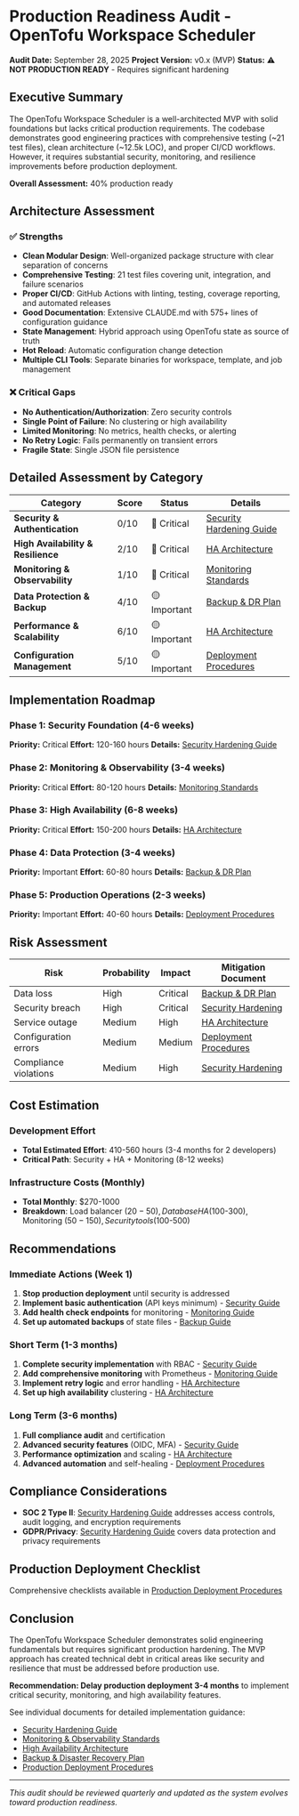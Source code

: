 # Production Readiness Audit - OpenTofu Workspace Scheduler

**Audit Date:** September 28, 2025
**Project Version:** v0.x (MVP)
**Status:** ⚠️ **NOT PRODUCTION READY** - Requires significant hardening

## Executive Summary

The OpenTofu Workspace Scheduler is a well-architected MVP with solid foundations but lacks critical production requirements. The codebase demonstrates good engineering practices with comprehensive testing (~21 test files), clean architecture (~12.5k LOC), and proper CI/CD workflows. However, it requires substantial security, monitoring, and resilience improvements before production deployment.

**Overall Assessment:** 40% production ready

## Architecture Assessment

### ✅ Strengths
- **Clean Modular Design**: Well-organized package structure with clear separation of concerns
- **Comprehensive Testing**: 21 test files covering unit, integration, and failure scenarios
- **Proper CI/CD**: GitHub Actions with linting, testing, coverage reporting, and automated releases
- **Good Documentation**: Extensive CLAUDE.md with 575+ lines of configuration guidance
- **State Management**: Hybrid approach using OpenTofu state as source of truth
- **Hot Reload**: Automatic configuration change detection
- **Multiple CLI Tools**: Separate binaries for workspace, template, and job management

### ❌ Critical Gaps
- **No Authentication/Authorization**: Zero security controls
- **Single Point of Failure**: No clustering or high availability
- **Limited Monitoring**: No metrics, health checks, or alerting
- **No Retry Logic**: Fails permanently on transient errors
- **Fragile State**: Single JSON file persistence

## Detailed Assessment by Category

| Category | Score | Status | Details |
|----------|-------|--------|---------|
| **Security & Authentication** | 0/10 | 🔴 Critical | [Security Hardening Guide](docs/SECURITY_HARDENING.md) |
| **High Availability & Resilience** | 2/10 | 🔴 Critical | [HA Architecture](docs/HIGH_AVAILABILITY_ARCHITECTURE.md) |
| **Monitoring & Observability** | 1/10 | 🔴 Critical | [Monitoring Standards](docs/MONITORING_OBSERVABILITY.md) |
| **Data Protection & Backup** | 4/10 | 🟡 Important | [Backup & DR Plan](docs/BACKUP_DISASTER_RECOVERY.md) |
| **Performance & Scalability** | 6/10 | 🟡 Important | [HA Architecture](docs/HIGH_AVAILABILITY_ARCHITECTURE.md) |
| **Configuration Management** | 5/10 | 🟡 Important | [Deployment Procedures](docs/PRODUCTION_DEPLOYMENT_PROCEDURES.md) |

## Implementation Roadmap

### Phase 1: Security Foundation (4-6 weeks)
**Priority:** Critical
**Effort:** 120-160 hours
**Details:** [Security Hardening Guide](docs/SECURITY_HARDENING.md)

### Phase 2: Monitoring & Observability (3-4 weeks)
**Priority:** Critical
**Effort:** 80-120 hours
**Details:** [Monitoring Standards](docs/MONITORING_OBSERVABILITY.md)

### Phase 3: High Availability (6-8 weeks)
**Priority:** Critical
**Effort:** 150-200 hours
**Details:** [HA Architecture](docs/HIGH_AVAILABILITY_ARCHITECTURE.md)

### Phase 4: Data Protection (3-4 weeks)
**Priority:** Important
**Effort:** 60-80 hours
**Details:** [Backup & DR Plan](docs/BACKUP_DISASTER_RECOVERY.md)

### Phase 5: Production Operations (2-3 weeks)
**Priority:** Important
**Effort:** 40-60 hours
**Details:** [Deployment Procedures](docs/PRODUCTION_DEPLOYMENT_PROCEDURES.md)

## Risk Assessment

| Risk | Probability | Impact | Mitigation Document |
|------|-------------|---------|---------------------|
| Data loss | High | Critical | [Backup & DR Plan](docs/BACKUP_DISASTER_RECOVERY.md) |
| Security breach | High | Critical | [Security Hardening](docs/SECURITY_HARDENING.md) |
| Service outage | Medium | High | [HA Architecture](docs/HIGH_AVAILABILITY_ARCHITECTURE.md) |
| Configuration errors | Medium | Medium | [Deployment Procedures](docs/PRODUCTION_DEPLOYMENT_PROCEDURES.md) |
| Compliance violations | Medium | High | [Security Hardening](docs/SECURITY_HARDENING.md) |

## Cost Estimation

### Development Effort
- **Total Estimated Effort**: 410-560 hours (3-4 months for 2 developers)
- **Critical Path**: Security + HA + Monitoring (8-12 weeks)

### Infrastructure Costs (Monthly)
- **Total Monthly**: $270-1000
- **Breakdown**: Load balancer ($20-50), Database HA ($100-300), Monitoring ($50-150), Security tools ($100-500)

## Recommendations

### Immediate Actions (Week 1)
1. **Stop production deployment** until security is addressed
2. **Implement basic authentication** (API keys minimum) - [Security Guide](docs/SECURITY_HARDENING.md)
3. **Add health check endpoints** for monitoring - [Monitoring Guide](docs/MONITORING_OBSERVABILITY.md)
4. **Set up automated backups** of state files - [Backup Guide](docs/BACKUP_DISASTER_RECOVERY.md)

### Short Term (1-3 months)
1. **Complete security implementation** with RBAC - [Security Guide](docs/SECURITY_HARDENING.md)
2. **Add comprehensive monitoring** with Prometheus - [Monitoring Guide](docs/MONITORING_OBSERVABILITY.md)
3. **Implement retry logic** and error handling - [HA Architecture](docs/HIGH_AVAILABILITY_ARCHITECTURE.md)
4. **Set up high availability** clustering - [HA Architecture](docs/HIGH_AVAILABILITY_ARCHITECTURE.md)

### Long Term (3-6 months)
1. **Full compliance audit** and certification
2. **Advanced security features** (OIDC, MFA) - [Security Guide](docs/SECURITY_HARDENING.md)
3. **Performance optimization** and scaling - [HA Architecture](docs/HIGH_AVAILABILITY_ARCHITECTURE.md)
4. **Advanced automation** and self-healing - [Deployment Procedures](docs/PRODUCTION_DEPLOYMENT_PROCEDURES.md)

## Compliance Considerations

- **SOC 2 Type II**: [Security Hardening Guide](docs/SECURITY_HARDENING.md) addresses access controls, audit logging, and encryption requirements
- **GDPR/Privacy**: [Security Hardening Guide](docs/SECURITY_HARDENING.md) covers data protection and privacy requirements

## Production Deployment Checklist

Comprehensive checklists available in [Production Deployment Procedures](docs/PRODUCTION_DEPLOYMENT_PROCEDURES.md)

## Conclusion

The OpenTofu Workspace Scheduler demonstrates solid engineering fundamentals but requires significant production hardening. The MVP approach has created technical debt in critical areas like security and resilience that must be addressed before production use.

**Recommendation: Delay production deployment 3-4 months** to implement critical security, monitoring, and high availability features.

See individual documents for detailed implementation guidance:
- [Security Hardening Guide](docs/SECURITY_HARDENING.md)
- [Monitoring & Observability Standards](docs/MONITORING_OBSERVABILITY.md)
- [High Availability Architecture](docs/HIGH_AVAILABILITY_ARCHITECTURE.md)
- [Backup & Disaster Recovery Plan](docs/BACKUP_DISASTER_RECOVERY.md)
- [Production Deployment Procedures](docs/PRODUCTION_DEPLOYMENT_PROCEDURES.md)

---

*This audit should be reviewed quarterly and updated as the system evolves toward production readiness.*